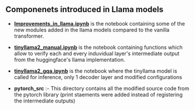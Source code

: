 ## Componenets introduced in Llama models


- **[Improvements_in_llama.ipynb](Improvements_in_llama.ipynb)** is the notebook containing some of the new modules added in the llama models compared to the vanilla transformer.

- **[tinyllama2_manual.ipynb](tinyllama2_manual.ipynb)** is the notebook containing functions which allow to verify each and every induvidual layer's intermediate output from the huggingface's llama implementation.



- **[tinyllama2_gqa.ipynb](tinyllama2_gqa.ipynb)** is the notebook where the tinyllama model is called for inference, only 1 decoder layer and modified configurations

- **pytorch_src** :- This directory contains all the modified source code from the pytorch library (print staements were added instead of registering the intermediate outputs)
